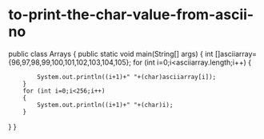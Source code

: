 # to-print-the-char-value-from-ascii-no
public class Arrays {
	public static void main(String[] args) {
		int []asciiarray= {96,97,98,99,100,101,102,103,104,105};
		for (int i=0;i<asciiarray.length;i++)
		{
			
			System.out.println((i+1)+" "+(char)asciiarray[i]);
		}
		for (int i=0;i<256;i++)
		{
			System.out.println((i+1)+" "+(char)i);
		}
		


}
}
